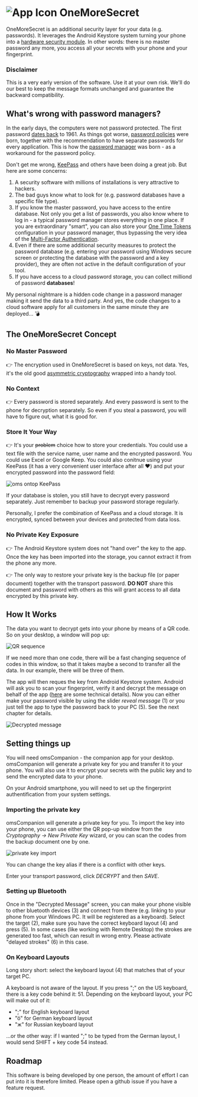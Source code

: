 # ![App Icon](/app/src/main/res/mipmap-xhdpi/ic_launcher.png) OneMoreSecret

OneMoreSecret is an additional security layer for your data (e.g. passwords). It leverages the Android Keystore system turning your phone into a [hardware security module](https://en.wikipedia.org/wiki/Hardware_security_module). In other words: there is no master password any more, you access all your secrets with your phone and your fingerprint. 

### Disclaimer
This is a very early version of the software. Use it at your own risk. We'll do our best to keep the message formats unchanged and guarantee the backward compatibility. 

## What's wrong with password managers?
In the early days, the computers were not password protected. The first password [dates back](https://www.smh.com.au/national/scientist-who-introduced-the-computer-password-20190717-p527zf.html) to 1961. As things got worse, [password policies](https://en.wikipedia.org/wiki/Password_policy) were born, together with the recommendation to have separate passwords for every application. This is how the [password manager](https://en.wikipedia.org/wiki/Password_manager) was born - as a workaround for the password policy. 

Don't get me wrong, [KeePass](https://keepass.info/download.html) and others have been doing a great job. But here are some concerns:

1. A security software with millions of installations is very attractive to hackers.
2. The bad guys know what to look for (e.g. password databases have a specific file type).
3. If you know the master password, you have access to the entire database. Not only you get a list of passwords, you also know where to log in - a typical password manager stores everything in one place. If you are extraordinary "smart", you can also store your [One Time Tokens](https://en.wikipedia.org/wiki/One-time_password) configuration in your password manager, thus bypassing the very idea of the [Multi-Factor Authentication](https://en.wikipedia.org/wiki/Multi-factor_authentication).
4. Even if there are some additional security measures to protect the password database (e.g. entering your password using Windows secure screen or protecting the database with the password and a key provider), they are often not active in the default configuration of your tool. 
5. If you have access to a cloud password storage, you can collect milliond of password **databases**!

My personal nightmare is a hidden code change in a password manager making it send the data to a third party. And yes, the code changes to a cloud software apply for all customers in the same minute they are deployed... 💣

## The OneMoreSecret Concept
### No Master Password
👉 The encryption used in OneMoreSecret is based on keys, not data. Yes, it's the old good [asymmetric cryptography](https://en.wikipedia.org/wiki/Public-key_cryptography) wrapped into a handy tool. 

### No Context
👉 Every password is stored separately. And every password is sent to the phone for decryption separately. So even if you steal a password, you will have to figure out, what it is good for. 

### Store It Your Way
👉 It's your ~~problem~~ choice how to store your credentials. You could use a text file with the service name, user name and the encrypted password. You could use Excel or Google Keep. You could also conitnue using your KeePass (it has a very convenient user interface after all ❤️) and put your encrypted password into the password field: 

![oms ontop KeePass](readme_images/oms_ontop_keepass.png)

If your database is stolen, you still have to decrypt every password separately. Just remember to backup your password storage regularly. 

Personally, I prefer the combination of KeePass and a cloud storage. It is encrypted, synced between your devices and protected from data loss.

### No Private Key Exposure 
👉 The Android Keystore system does not "hand over" the key to the app. Once the key has been imported into the storage, you cannot extract it from the phone any more. 

👉 The only way to restore your private key is the backup file (or paper document) together with the transport password. **DO NOT** share this document and password with others as this will grant access to all data encrypted by this private key. 

## How It Works
The data you want to decrypt gets into your phone by means of a QR code. So on your desktop, a window will pop up:

![QR sequence](readme_images/scan.png)

If we need more than one code, there will be a fast changing sequence of codes in this window, so that it takes maybe a second to transfer all the data. In our example, there will be three of them.  

The app will then reques the key from Android Keystore system. Android will ask you to scan your fingerprint, verify it and decrypt the message on behalf of the app ([here](https://developer.android.com/training/articles/keystore) are some technical details). Now you can either make your password visible by using the slider *reveal message* (1) or you just tell the app to type the password back to your PC (5). See the next chapter for details. 

![Decrypted message](readme_images/decrypted.png)

## Setting things up
You will need omsCompanion - the companion app for your desktop. omsCompanion will generate a private key for you and transfer it to your phone. You will also use it to encrypt your secrets with the public key and to send the encrypted data to your phone. 

On your Android smartphone, you will need to set up the fingerprint authentification from your system settings. 

### Importing the private key
omsCompanion will generate a private key for you. To import the key into your phone, you can use either the QR pop-up window from the *Cryptography -> New Private Key* wizard, or you can scan the codes from the backup document one by one. 

![private key import](readme_images/key_import.png)

You can change the key alias if there is a conflict with other keys.

Enter your transport password, click *DECRYPT* and then *SAVE*. 


### Setting up Bluetooth
Once in the "Decrypted Message" screen, you can make your phone visible to other bluetooth devices (3) and connect from there (e.g. linking to your phone from your Windows PC. It will be registered as a keyboard). Select the target (2), make sure you have the correct keyboard layout (4) and press (5). In some cases (like working with Remote Desktop) the strokes are generated too fast, which can result in wrong entry. Please activate "delayed strokes" (6) in this case.

### On Keyboard Layouts
Long story short: select the keyboard layout (4) that matches that of your target PC. 

A keyboard is not aware of the layout. If you press ";" on the US keyboard, there is a key code behind it: 51. Depending on the keyboard layout, your PC will make out of it: 
- ";" for English keyboard layout
- "ö" for German keyboard layout
- "ж" for Russian keyboard layout

...or the other way: if I wanted ";" to be typed from the German layout, I would send SHIFT + key code 54 instead. 

## Roadmap
This software is being developed by one person, the amount of effort I can put into it is therefore limited. Please open a github issue if you have a feature request. 